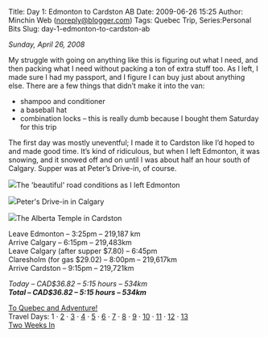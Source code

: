 Title: Day 1: Edmonton to Cardston AB
Date: 2009-06-26 15:25
Author: Minchin Web (noreply@blogger.com)
Tags: Quebec Trip, Series:Personal Bits
Slug: day-1-edmonton-to-cardston-ab

*Sunday, April 26, 2008*

My struggle with going on anything like this is figuring out what I
need, and then packing what I need without packing a ton of extra stuff
too. As I left, I made sure I had my passport, and I figure I can buy
just about anything else. There are a few things that didn’t make it
into the van:

-   shampoo and conditioner
-   a baseball hat
-   combination locks – this is really dumb because I bought them
    Saturday for this trip

The first day was mostly uneventful; I made it to Cardston like I’d
hoped to and made good time. It’s kind of ridiculous, but when I left
Edmonton, it was snowing, and it snowed off and on until I was about
half an hour south of Calgary. Supper was at Peter’s Drive-in, of
course.

![](http://2.bp.blogspot.com/_fWUoqQ2t4Js/Sfs0RVszgaI/AAAAAAAAA28/vd9jWnoClbM/s400/IMG_7033.jpg)The
'beautiful' road conditions as I left Edmonton

![](http://3.bp.blogspot.com/_fWUoqQ2t4Js/Sfs0WmBb0iI/AAAAAAAAA3E/vvOal1GWvhA/s400/IMG_7040.jpg)Peter's
Drive-in in Calgary

![](http://3.bp.blogspot.com/_fWUoqQ2t4Js/Sfs0bYpQIDI/AAAAAAAAA3M/th5vMQPxDfg/s400/IMG_7049.jpg)The
Alberta Temple in Cardston

Leave Edmonton – 3:25pm – 219,187 km\
Arrive Calgary – 6:15pm – 219,483km\
Leave Calgary (after supper \$7.80) – 6:45pm\
Claresholm (for gas \$29.02) – 8:00pm – 219,617km\
Arrive Cardston – 9:15pm – 219,721km

*Today – CAD\$36.82 – 5:15 hours – 534km*\
***Total – CAD\$36.82 – 5:15 hours – 534km***

[To Quebec and
Adventure!](http://blog.minchin.ca/2009/04/to-quebec-and-adventure.html)\
Travel Days: 1 ·
[2](http://blog.minchin.ca/2009/05/day-2-cardston-ab-to-provo-ut.html) ·
[3](http://blog.minchin.ca/2009/05/day-3-provo-ut.html) ·
[4](http://blog.minchin.ca/2009/05/day-4-provo-ut-to-las-vegas-nv.html)
·
[5](http://blog.minchin.ca/2009/05/day-5-las-vegas-nv-to-san-diego-ca.html)
· [6](http://blog.minchin.ca/2009/05/day-6-san-diego-ca.html) ·
[7](http://blog.minchin.ca/2009/05/day-7-san-deigo-ca-to-mesa-az.html) ·
[8](http://blog.minchin.ca/2009/05/day-8-mesa-az-to-el-paso-tx.html) ·
[9](http://blog.minchin.ca/2009/05/day-9-el-paso-to-dallas-tx.html) ·
[10](http://blog.minchin.ca/2009/05/day-10-dallas-tx-to-texarkana-ar.html)
·
[11](http://blog.minchin.ca/2009/06/day-11-texarkana-ak-to-nashville-tn.html)
·
[12](http://blog.minchin.ca/2009/06/day-12-nashville-tn-to-erie-pa.html)
·
[13](http://blog.minchin.ca/2009/06/day-13-erie-pa-to-montreal-qc.html)\
[Two Weeks
In](http://blog.minchin.ca/2009/06/two-weeks-in-life-in-quebec.html)

</p>


